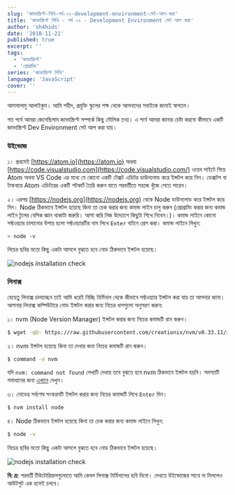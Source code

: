```yaml
---
slug: 'জাভাস্ক্রিপ্ট-শিখি-পর্ব-০২-development-environment-সেট-আপ-করা'
title: 'জাভাস্ক্রিপ্ট শিখি - পর্ব ০২ - Development Environment সেট আপ করা'
author: 'sh4hids'
date: '2018-11-21'
published: true
excerpt: ''
tags:
  - 'জাভাস্ক্রিপ্ট'
  - 'প্রোগ্রামিং'
series: 'জাভাস্ক্রিপ্ট শিখি'
language: 'JavaScript'
cover: ''
---
```


আসসালামু আলাইকুম। আমি শহীদ, প্রযুক্তি স্কুলের পক্ষ থেকে আপনাদের সবাইকে জানাই স্বাগতম।

গত পর্বে আমরা জেনেছিলাম জাভাস্ক্রিপ্ট সম্পর্কে কিছু মৌলিক তথ্য। এ পর্বে আমরা জানার চেষ্টা করবো কীভাবে একটি জাভাস্ক্রিপ্ট Dev Environment সেট আপ করা যায়।

### উইন্ডোজ

১। প্রথমেই [https://atom.io](https://atom.io) অথবা [https://code.visualstudio.com](https://code.visualstudio.com/) ওয়েব সাইটে গিয়ে Atom অথবা VS Code এর মধ্যে যে কোনো একটি টেক্সট এডিটর ডাউনলোড করে ইন্সটল করে নিন। ডেক্সটপ বা টাস্কবারে Atom এডিটরের একটি শটকার্ট তৈরি করুন যাতে পরবর্তীতে সহজে খুঁজে পেতে পারেন।

২। এরপর [https://nodejs.org](https://nodejs.org) থেকে Node ডাউনলোড করে ইন্সটল করে নিন। Node ঠিকভাবে ইন্সটল হয়েছে কিনা তা চেক করার জন্য কমান্ড লাইন চালু করুন (প্রোগ্রামিং করার জন্য কমান্ড লাইন টুলের বেসিক জ্ঞান থাকাটা জরুরি। আশা করি নিজ উদ্যোগে কিছুটা শিখে নিবেন।)। কমান্ড লাইনে কোনো সফ্টওয়্যার চালানোর উপায় হলো সফ্টওয়্যারটির নাম লিখে `Enter` বাটনে প্রেস করা। কমান্ড লাইনে লিখুন:

```bash
> node -v
```

নিচের ছবির মতো কিছু একটা আসলে বুঝতে হবে নোড ঠিকভাবে ইন্সটল হয়েছে।

![nodejs installation check](https://cdn.staticaly.com/gh/bdTechies/prozuktischool-cdn/39eebc8b7396da59f3cbcc37b739169b37567beb/images/ps-node-windows.jpg)

### লিনাক্স

যেহেতু লিনাক্স চালাচ্ছেন তাই আমি ধরেই নিচ্ছি টার্মিনাল থেকে কীভাবে সফ্টওয়্যার ইন্সটল করা যায় তা আপনার জানা। আপনার লিনাক্স কম্পিউটারে নোড ইন্সটল করার জন্য নিচের ধাপগুলো অনুসরণ করুন:

১। nvm (Node Version Manager) ইন্সটল করার জন্য নিচের কমান্ডটি রান করুন।

```bash
$ wget -qO- https://raw.githubusercontent.com/creationix/nvm/v0.33.11/install.sh | bash
```

২। nvm ইন্সটল হয়েছে কিনা তা দেখার জন্য নিচের কমান্ডটি রান করুন।

```bash
$ command -v nvm
```

যদি `nvm: command not found` লেখাটি দেখায় তবে বুঝতে হবে nvm ঠিকভাবে ইন্সটল হয়নি। সমস্যাটি সমাধানের জন্য [এখানে](https://github.com/creationix/nvm) দেখুন।

৩। নোডের সর্বশেষ সংস্করনটি ইন্সটল করার জন্য নিচের কমান্ডটি লিখে `Enter` দিন।

```bash
$ nvm install node
```

৪। Node ঠিকভাবে ইন্সটল হয়েছে কিনা তা চেক করার জন্য কমান্ড লাইনে লিখুন:

```bash
$ node -v
```

নিচের ছবির মতো কিছু একটা আসলে বুঝতে হবে নোড ঠিকভাবে ইন্সটল হয়েছে।

![nodejs installation check](https://cdn.staticaly.com/gh/bdTechies/prozuktischool-cdn/e35a2d1e6edd5ccd10ba99710f262f30f1edf1e3/images/ps-node-linux.png)

**বি: দ্র:** পরবর্তী টিউটোরিয়ালগুলোতে আমি কেবল লিনাক্স টার্মিনালের ছবি দিবো। দেখতে উইন্ডোজের সাথে না মিললেও আউটপুট এক হলেই চলবে।
